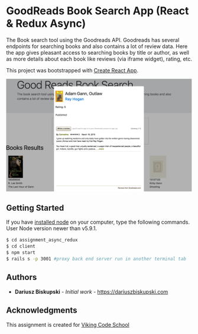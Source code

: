 # GoodReads Book Search App (React & Redux Async)

The Book search tool using the Goodreads API. Goodreads has several endpoints for searching books and also contains a lot of review data. Here the app gives pleasant access to searching books by title or author, as well as more details about each book like reviews (via iframe widget), rating, etc.

This project was bootstrapped with [Create React App](https://github.com/facebookincubator/create-react-app).


<p align="center">
  <img src="/client/public/preview.png" width="550"/>
</p>



## Getting Started

If you have [installed node](https://nodejs.org/en/download/) on your computer, type the following commands. User Node version newer than v5.9.1.


```bash
$ cd assignment_async_redux
$ cd client
$ npm start
$ rails s -p 3001 #proxy back end server run in another terminal tab
```


## Authors

* **Dariusz Biskupski** - *Initial work* - https://dariuszbiskupski.com


## Acknowledgments

This assignment is created for [Viking Code School](https://www.vikingcodeschool.com/)
